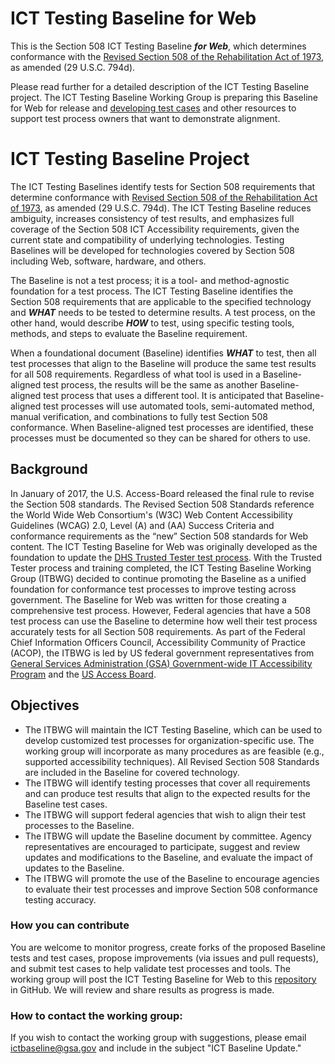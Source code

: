 # ICT Testing Baseline for Web
This is the Section 508 ICT Testing Baseline ***for Web***, which determines conformance with the [Revised Section 508 of the Rehabilitation Act of 1973](https://www.access-board.gov/guidelines-and-standards/communications-and-it/about-the-ict-refresh/final-rule/text-of-the-standards-and-guidelines), as amended (29 U.S.C. 794d).

Please read further for a detailed description of the ICT Testing Baseline project. The ICT Testing Baseline Working Group is preparing this Baseline for Web for release and [developing test cases](https://github.com/Section508Coordinators/BaselineTestPages) and other resources to support test process owners that want to demonstrate alignment.

# ICT Testing Baseline Project
The ICT Testing Baselines identify tests for Section 508 requirements that determine conformance with [Revised Section 508 of the Rehabilitation Act of 1973](https://www.access-board.gov/guidelines-and-standards/communications-and-it/about-the-ict-refresh/final-rule/text-of-the-standards-and-guidelines), as amended (29 U.S.C. 794d). The ICT Testing Baseline reduces ambiguity, increases consistency of test results, and emphasizes full coverage of the Section 508 ICT Accessibility requirements, given the current state and compatibility of underlying technologies. Testing Baselines will be developed for technologies covered by Section 508 including Web, software, hardware, and others.

The Baseline is not a test process; it is a tool- and method-agnostic foundation for a test process. The ICT Testing Baseline identifies the Section 508 requirements that are applicable to the specified technology and ***WHAT*** needs to be tested to determine results. A test process, on the other hand, would describe ***HOW*** to test, using specific testing tools, methods, and steps to evaluate the Baseline requirement.

When a foundational document (Baseline) identifies ***WHAT*** to test, then all test processes that align to the Baseline will produce the same test results for all 508 requirements. Regardless of what tool is used in a Baseline-aligned test process, the results will be the same as another Baseline-aligned test process that uses a different tool. It is anticipated that Baseline-aligned test processes will use automated tools, semi-automated method, manual verification, and combinations to fully test Section 508 conformance. When Baseline-aligned test processes are identified, these processes must be documented so they can be shared for others to use.

## Background
In January of 2017, the U.S. Access-Board released the final rule to revise the Section 508 standards.  The Revised Section 508 Standards reference the World Wide Web Consortium's (W3C) Web Content Accessibility Guidelines (WCAG) 2.0, Level (A) and (AA) Success Criteria and conformance requirements as the “new” Section 508 standards for Web content.  The ICT Testing Baseline for Web was originally developed as the foundation to update the [DHS Trusted Tester test process](https://section508.gov/test/trusted-tester). With the Trusted Tester process and training completed, the ICT Testing Baseline Working Group (ITBWG) decided to continue promoting the Baseline as a unified foundation for conformance test processes to improve testing across government. The Baseline for Web was written for those creating a comprehensive test process. However, Federal agencies that have a 508 test process can use the Baseline to determine how well their test process accurately tests for all Section 508 requirements. As part of the Federal Chief Information Officers Council, Accessibility Community of Practice (ACOP), the ITBWG is led by US federal government representatives from [General Services Administration (GSA) Government-wide IT Accessibility Program](https://www.section508.gov/) and the [US Access Board](https://www.access-board.gov/).

## Objectives
* The ITBWG will maintain the ICT Testing Baseline, which can be used to develop customized test processes for organization-specific use. The working group will incorporate as many procedures as are feasible (e.g., supported accessibility techniques). All Revised Section 508 Standards are included in the Baseline for covered technology.
* The ITBWG will identify testing processes that cover all requirements and can produce test results that align to the expected results for the Baseline test cases.
* The ITBWG will support federal agencies that wish to align their test processes to the Baseline.
* The ITBWG will update the Baseline document by committee. Agency representatives are encouraged to participate, suggest and review updates and modifications to the Baseline, and evaluate the impact of updates to the Baseline.
* The ITBWG will promote the use of the Baseline to encourage agencies to evaluate their test processes and improve Section 508 conformance testing accuracy.

### How you can contribute
You are welcome to monitor progress, create forks of the proposed Baseline tests and test cases, propose improvements (via issues and pull requests), and submit test cases to help validate test processes and tools. The working group will post the ICT Testing Baseline for Web to this [repository](https://github.com/Section508Coordinators/ICTTestingBaseline/) in GitHub. We will review and share results as progress is made.  

### How to contact the working group:
If you wish to contact the working group with suggestions, please email ictbaseline@gsa.gov and include in the subject "ICT Baseline Update."  
